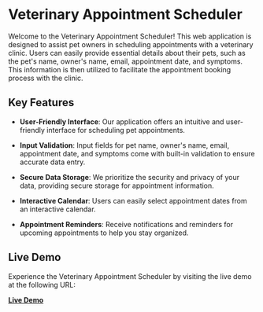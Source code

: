 # Veterinary Appointment Scheduler

Welcome to the Veterinary Appointment Scheduler! This web application is designed to assist pet owners in scheduling appointments with a veterinary clinic. Users can easily provide essential details about their pets, such as the pet's name, owner's name, email, appointment date, and symptoms. This information is then utilized to facilitate the appointment booking process with the clinic.

## Key Features

- **User-Friendly Interface**: Our application offers an intuitive and user-friendly interface for scheduling pet appointments.

- **Input Validation**: Input fields for pet name, owner's name, email, appointment date, and symptoms come with built-in validation to ensure accurate data entry.

- **Secure Data Storage**: We prioritize the security and privacy of your data, providing secure storage for appointment information.

- **Interactive Calendar**: Users can easily select appointment dates from an interactive calendar.

- **Appointment Reminders**: Receive notifications and reminders for upcoming appointments to help you stay organized.

## Live Demo

Experience the Veterinary Appointment Scheduler by visiting the live demo at the following URL:

[**Live Demo**](https://gilded-lily-881456.netlify.app)
